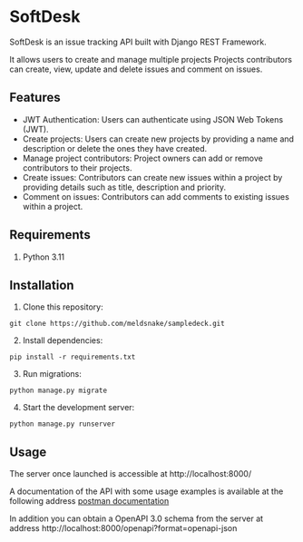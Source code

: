 # SoftDesk

SoftDesk is an issue tracking API built with Django REST Framework.

It allows users to create and manage multiple projects
Projects contributors can create, view, update and delete issues and comment on issues.

## Features

- JWT Authentication: Users can authenticate using JSON Web Tokens (JWT).
- Create projects: Users can create new projects by providing a name and description or delete the ones they have created.
- Manage project contributors: Project owners can add or remove contributors to their projects.
- Create issues: Contributors can create new issues within a project by providing details such as title, description and priority.
- Comment on issues: Contributors can add comments to existing issues within a project.

## Requirements

1. Python 3.11

## Installation

1. Clone this repository:
```
git clone https://github.com/meldsnake/sampledeck.git
```
2. Install dependencies:
```
pip install -r requirements.txt
```
3. Run migrations:
```
python manage.py migrate
```
4. Start the development server:
```
python manage.py runserver
```

## Usage

The server once launched is accessible at http://localhost:8000/

A documentation of the API with some usage examples is available at the following address [postman documentation](http://nowhere.com/)

In addition you can obtain a OpenAPI 3.0 schema from the server at address http://localhost:8000/openapi?format=openapi-json
